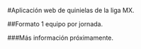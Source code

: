 #Aplicación web de quinielas de la liga MX.

##Formato 1 equipo por jornada.

###Más información próximamente.